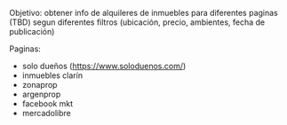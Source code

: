 Objetivo: obtener info de alquileres  de inmuebles para diferentes paginas (TBD) segun diferentes filtros (ubicación, precio, ambientes, fecha de publicación)

Paginas:
- solo dueños (https://www.soloduenos.com/)
- inmuebles clarín
- zonaprop
- argenprop
- facebook mkt
- mercadolibre

